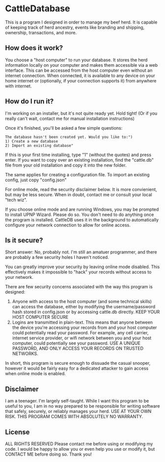 # CattleDatabase
This is a program I designed in order to manage my beef herd. It is capable of keeping track of herd ancestry, events like branding and shipping, ownership, transactions, and more. 

## How does it work?
You choose a "host computer" to run your database. It stores the herd information locally on your computer and makes them accessible via a web interface. This can be accessed from the host computer even without an internet connection. When connected, it is available to any device on your home internet or (optionally, if your connection supports it) from anywhere with internet. 

## How do I run it?
I'm working on an installer, but it's not quite ready yet. Hold tight! (Or if you really can't wait, contact me for manual installation instructions)

Once it's finished, you'll be asked a few simple questions:
```
The database hasn't been created yet. Would you like to:")
1) Create a new database
2) Import an existing database"
```
If this is your first time installing, type "1" (without the quotes) and press enter. If you want to copy over an existing installation, find the "cattle.db" file from your old installation and copy it into the new folder.

The same applies for creating a configuration file. To import an existing config, just copy "config.json"

For online mode, read the security disclaimer below. It is more convienient, but may be less secure. When in doubt, contact me or consult your local "tech wiz".

If you choose online mode and are running Windows, you may be prompted to install UPNP Wizard. Please do so. You don't need to do anything once the program is installed. CattleDB uses it in the background to automatically configure your network connection to allow for online access. 

## Is it secure?
Short answer: No, probably not. I'm still an amatuer programmer, and there are probably a few security holes I haven't noticed.

You can greatly improve your security by leaving online mode disabled. This effectively makes it impossible to "hack" your records without access to your network. 

There are few security concerns associated with the way this program is designed:
1) Anyone with access to the host computer (and some technical skills) can access the database, either by modifying the username/password hash stored in config.json or by accessing cattle.db directly. KEEP YOUR HOST COMPUTER SECURE
2) Logins are transmitted in plain-text. This means that anyone between the device you're accessing your records from and your host computer could potentially read your password. For example, any cell carrier, internet service provider, or wifi network between you and your host computer, could potentially see your password. USE A UNIQUE PASSWORD, AND ONLY ACCESS YOUR RECORDS ON TRUSTED NETWORKS. 

In short, this program is secure enough to dissuade the casual snooper, however it would be fairly easy for a dedicated attacker to gain access when online mode is enabled.

## Disclaimer
I am a teenager. I'm largely self-taught. While I want this program to be useful to you, I am in no way prepared to be responsible for writing software that safely, securely, or reliably manages your herd. 
USE AT YOUR OWN RISK.
THIS PROGRAM COMES WITH ABSOLUTELY NO WARRANTY.

## License
ALL RIGHTS RESERVED
Please contact me before using or modifying my code. I would be happy to allow you or even help you use or modify it, but CONTACT ME before doing so. Thank you!
